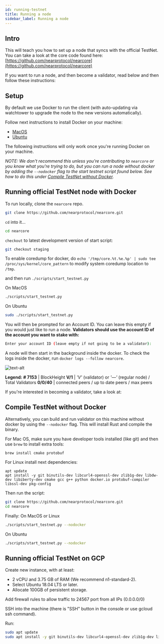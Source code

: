 ```yaml
---
id: running-testnet
title: Running a node
sidebar_label: Running a node
---
```


## Intro

This will teach you how to set up a node that syncs with the official TestNet. You can take a look at the core code found here: [https://github.com/nearprotocol/nearcore](https://github.com/nearprotocol/nearcore)

If you want to run a node, and then become a validator, read below and then follow these instructions:

## Setup

By default we use Docker to run the client \(with auto-updating via watchtower to upgrade the node to the new versions automatically\).

Follow next instructions to install Docker on your machine:

* [MacOS](https://docs.docker.com/docker-for-mac/install/)
* [Ubuntu](https://docs.docker.com/install/linux/docker-ce/ubuntu/)

The following instructions will only work once you're running Docker on your machine.

_NOTE: We don't recommend this unless you're contributing to `nearcore` or you know what you're trying to do, but you can run a node without docker by adding the `--nodocker` flag to the start testnet script found below. See how to do this under_ [_Compile TestNet without Docker_](./#compile-testnet-without-docker)_._

## Running official TestNet node with Docker

To run locally, clone the `nearcore` repo.

```bash
git clone https://github.com/nearprotocol/nearcore.git
```

`cd` into it...

```bash
cd nearcore
```

`checkout` to latest development version of start script:
```bash
git checkout staging
```

To enable coredump for docker, do `echo '/tmp/core.%t.%e.%p' | sudo tee /proc/sys/kernel/core_pattern` to modify system coredump location to `/tmp`.

and then run `./scripts/start_testnet.py`

On MacOS

```bash
./scripts/start_testnet.py
```

On Ubuntu

```bash
sudo ./scripts/start_testnet.py
```

You will then be prompted for an Account ID. You can leave this empty if you would just like to run a node. **Validators should use the account ID of the account you want to stake with:**

```bash
Enter your account ID (leave empty if not going to be a validator):
```

A node will then start in the background inside the docker. To check the logs inside the docker, run `docker logs --follow nearcore`.


![text-alt](assets/docker-logs.png)

**Legend:**
**\# 7153** \| BlockHeight
**V/1** \| _'V'_ \(validator\) or _'—'_ \(regular node\) / Total Validators
**0/0/40** \| connected peers / up to date peers / max peers

If you're interested in becoming a validator, take a look at:


## Compile TestNet without Docker

Alternatively, you can build and run validator on this machine without docker by using the `--nodocker` flag. This will install Rust and compile the binary.

For Mac OS, make sure you have developer tools installed \(like git\) and then use `brew` to install extra tools:

```text
brew install cmake protobuf
```

For Linux install next dependencies:

```text
apt update
apt install -y git binutils-dev libcurl4-openssl-dev zlib1g-dev libdw-dev libiberty-dev cmake gcc g++ python docker.io protobuf-compiler libssl-dev pkg-config
```

Then run the script:

```bash
git clone https://github.com/nearprotocol/nearcore.git
cd nearcore
```

Finally:
On MacOS or Linux

```bash
./scripts/start_testnet.py --nodocker
```

On Ubuntu

```bash
./scripts/start_testnet.py --nodocker
```

## Running official TestNet on GCP

Create new instance, with at least:

* 2 vCPU and 3.75 GB of RAM (We recommend n1-standard-2).
* Select Ubuntu 18.04 LTS or later.
* Allocate 100GB of persistent storage.

Add firewall rules to allow traffic to 24567 port from all IPs \(0.0.0.0/0\)

SSH into the machine \(there is "SSH" button in the console or use gcloud ssh command\).

Run:

```bash
sudo apt update
sudo apt install -y git binutils-dev libcurl4-openssl-dev zlib1g-dev libdw-dev libiberty-dev cmake gcc g++ python docker.io protobuf-compiler
```
